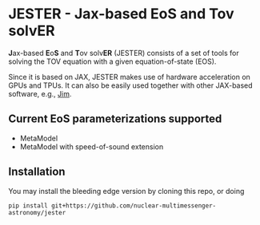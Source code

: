 # JESTER - Jax-based EoS and Tov solvER

**J**ax-based **E**o**S** and **T**ov solv**ER** (JESTER) consists of a set of tools for solving the TOV equation with a given equation-of-state (EOS).

Since it is based on JAX, JESTER makes use of hardware acceleration on GPUs and TPUs. It can also be easily used together with other JAX-based software, e.g., [Jim](https://github.com/kazewong/jim).

## Current EoS parameterizations supported
- MetaModel
- MetaModel with speed-of-sound extension

## Installation

You may install the bleeding edge version by cloning this repo, or doing
```
pip install git+https://github.com/nuclear-multimessenger-astronomy/jester
```
